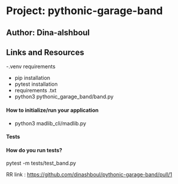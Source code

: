 # Project: pythonic-garage-band

## Author: Dina-alshboul

## Links and Resources

-.venv requirements
- pip installation
- pytest installation
- requirements .txt
- python3 pythonic_garage_band/band.py

#### How to initialize/run your application

- python3 madlib_cli/madlib.py

#### Tests
#### How do you run tests?
 pytest -m  tests/test_band.py
 

 RR link :
 https://github.com/dinashboul/pythonic-garage-band/pull/1